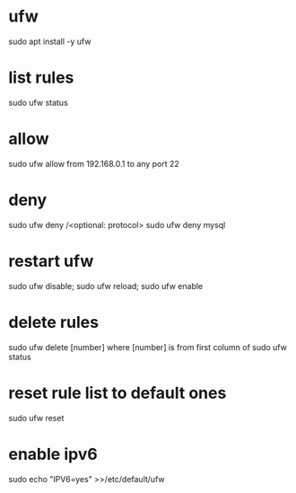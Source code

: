 # ufw
 sudo apt install -y ufw

# list rules
 sudo ufw status

# allow
 sudo ufw allow from 192.168.0.1 to any port 22

# deny
 sudo ufw deny <port>/<optional: protocol>
 sudo ufw deny mysql

# restart ufw
 sudo ufw disable; sudo ufw reload; sudo ufw enable

# delete rules
 sudo ufw delete [number]
 where [number] is from first column of sudo ufw status

# reset rule list to default ones
 sudo ufw reset

# enable ipv6
sudo echo "IPV6=yes" >>/etc/default/ufw
